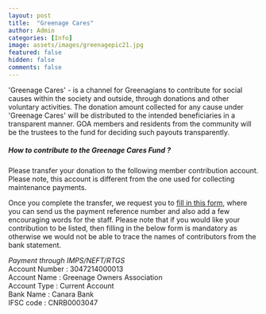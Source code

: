 ```yaml
---
layout: post
title:  "Greenage Cares"
author: Admin
categories: [Info]
image: assets/images/greenagepic21.jpg
featured: false
hidden: false
comments: false
---
```




<p>
'Greenage Cares' - is a channel for Greenagians to contribute for social causes within the society and outside, through donations and other voluntary activities. 
The donation amount collected for any cause under 'Greenage Cares' will be distributed to the intended beneficiaries in a transparent manner. 
GOA members and residents from the community will be the trustees to the fund for deciding such payouts transparently.
</p>


##### How to contribute to the Greenage Cares Fund ?
<p>
Please transfer your donation to the following member contribution account. Please note, this account is different from the one used for collecting maintenance payments.</p>

<p>
Once you complete the transfer, we request you to <a target="_blank" href="https://forms.gle/7WhZyGWLMqfCWSHy6">fill in this form</a>, where you can send us the payment reference number and also add a few encouraging words for the staff. 
Please note that if you would like your contribution to be listed, then filling in the below form is mandatory as otherwise we would not be able to trace the names of contributors from the bank statement. 
</p>


<i>Payment through IMPS/NEFT/RTGS</i>  
Account Number : 3047214000013  
Account Name : Greenage Owners Association  
Account Type : Current Account  
Bank Name : Canara Bank  
IFSC code : CNRB0003047
